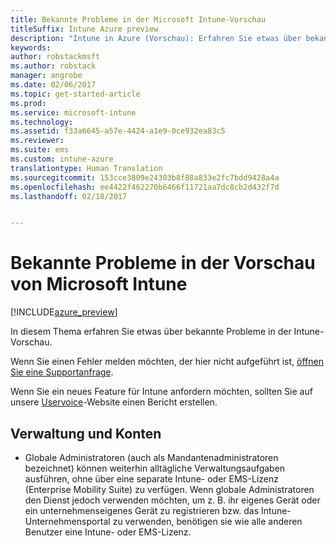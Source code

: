 ```yaml
---
title: Bekannte Probleme in der Microsoft Intune-Vorschau
titleSuffix: Intune Azure preview
description: "Intune in Azure (Vorschau): Erfahren Sie etwas über bekannte Probleme in der Vorschau."
keywords: 
author: robstackmsft
ms.author: robstack
manager: angrobe
ms.date: 02/06/2017
ms.topic: get-started-article
ms.prod: 
ms.service: microsoft-intune
ms.technology: 
ms.assetid: f33a6645-a57e-4424-a1e9-0ce932ea83c5
ms.reviewer: 
ms.suite: ems
ms.custom: intune-azure
translationtype: Human Translation
ms.sourcegitcommit: 153cce3809e24303b8f88a833e2fc7bdd9428a4a
ms.openlocfilehash: ee4422f462270b6466f11721aa7dc8cb2d432f7d
ms.lasthandoff: 02/18/2017


---
```


# <a name="known-issues-in-the-microsoft-intune-preview"></a>Bekannte Probleme in der Vorschau von Microsoft Intune


[!INCLUDE[azure_preview](../includes/azure_preview.md)]


In diesem Thema erfahren Sie etwas über bekannte Probleme in der Intune-Vorschau.

Wenn Sie einen Fehler melden möchten, der hier nicht aufgeführt ist, [öffnen Sie eine Supportanfrage](https://docs.microsoft.com/intune/troubleshoot/how-to-get-support-for-microsoft-intune).

Wenn Sie ein neues Feature für Intune anfordern möchten, sollten Sie auf unsere [Uservoice](https://microsoftintune.uservoice.com/forums/291681-ideas/category/189016-azure-admin-console)-Website einen Bericht erstellen.

## <a name="administration-and-accounts"></a>Verwaltung und Konten

- Globale Administratoren (auch als Mandantenadministratoren bezeichnet) können weiterhin alltägliche Verwaltungsaufgaben ausführen, ohne über eine separate Intune- oder EMS-Lizenz (Enterprise Mobility Suite) zu verfügen. Wenn globale Administratoren den Dienst jedoch verwenden möchten, um z. B. ihr eigenes Gerät oder ein unternehmenseigenes Gerät zu registrieren bzw. das Intune-Unternehmensportal zu verwenden, benötigen sie wie alle anderen Benutzer eine Intune- oder EMS-Lizenz.

